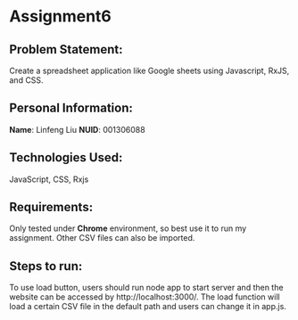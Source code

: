 # Assignment6
## Problem Statement:
Create a spreadsheet application like Google sheets using Javascript, RxJS, and CSS.

## Personal Information:
**Name**: Linfeng Liu     **NUID**: 001306088

## Technologies Used:
JavaScript, CSS, Rxjs

## Requirements:
Only tested under **Chrome** environment, so best use it to run my assignment.
Other CSV files can also be imported.

## Steps to run:
To use load button, users should run node app to start server and then the website can be accessed by http://localhost:3000/.
The load function will load a certain CSV file in the default path and users can change it in app.js.